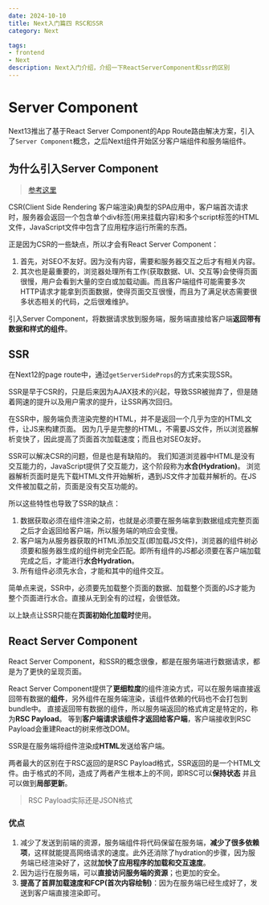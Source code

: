 ```yaml
---
date: 2024-10-10
title: Next入门篇四 RSC和SSR
category: Next

tags:
- frontend
- Next
description: Next入门介绍，介绍一下ReactServerComponent和ssr的区别
---
```

# Server Component

Next13推出了基于React Server Component的App Route路由解决方案，引入了`Server Component`概念，之后Next组件开始区分客户端组件和服务端组件。

## 为什么引入Server Component

> [参考这里](https://sorrycc.com/why-react-server-components/)

CSR(Client Side Rendering 客户端渲染)典型的SPA应用中，客户端首次请求时，服务器会返回一个包含单个div标签(用来挂载内容)和多个script标签的HTML文件，JavaScript文件中包含了应用程序运行所需的东西。

正是因为CSR的一些缺点，所以才会有React Server Component：

1. 首先，对SEO不友好。因为没有内容，需要和服务器交互之后才有相关内容。
2. 其次也是最重要的，浏览器处理所有工作(获取数据、UI、交互等)会使得页面很慢，用户会看到大量的空白或加载动画。而且客户端组件可能需要多次HTTP请求才能拿到页面数据，使得页面交互很慢，而且为了满足状态需要很多状态相关的代码，之后很难维护。

引入Server Component，将数据请求放到服务端，服务端直接给客户端**返回带有数据和样式的组件**。

## SSR

在Next12的page route中，通过`getServerSideProps`的方式来实现SSR。

SSR是早于CSR的，只是后来因为AJAX技术的兴起，导致SSR被抛弃了，但是随着网速的提升以及用户需求的提升，让SSR再次回归。

在SSR中，服务端负责渲染完整的HTML，并不是返回一个几乎为空的HTML文件，让JS来构建页面。
因为几乎是完整的HTML，不需要JS文件，所以浏览器解析变快了，因此提高了页面首次加载速度；而且也对SEO友好。

SSR可以解决CSR的问题，但是也是有缺陷的。
我们知道浏览器中HTML是没有交互能力的，JavaScript提供了交互能力，这个阶段称为**水合(Hydration)**。
浏览器解析页面时是先下载HTML文件开始解析，遇到JS文件才加载并解析的。在JS文件被加载之前，页面是没有交互功能的。

所以这些特性也导致了SSR的缺点：

1. 数据获取必须在组件渲染之前，也就是必须要在服务端拿到数据组成完整页面之后才会返回给客户端，所以服务端的响应会变慢。
2. 客户端为从服务器获取的HTML添加交互(即加载JS文件)，浏览器的组件树必须要和服务器生成的组件树完全匹配。即所有组件的JS都必须要在客户端加载完成之后，才能进行**水合Hydration**。
3. 所有组件必须先水合，才能和其中的组件交互。

简单点来说，SSR中，必须要先加载整个页面的数据、加载整个页面的JS才能为整个页面进行水合。直接从无到全有的过程，会很低效。

以上缺点让SSR只能在**页面初始化加载时**使用。

## React Server Component

React Server Component，和SSR的概念很像，都是在服务端进行数据请求，都是为了更快的呈现页面。

React Server Component提供了**更细粒度**的组件渲染方式，可以在服务端直接返回带有数据的**组件**，另外组件在服务端渲染，该组件依赖的代码也不会打包到bundle中。
直接返回带有数据的组件，所以服务端返回的格式肯定是特定的，称为**RSC Payload**。
等到**客户端请求该组件才返回给客户端**，客户端接收到RSC Payload会重建React的树来修改DOM。

SSR是在服务端将组件渲染成**HTML**发送给客户端。

两者最大的区别在于RSC返回的是RSC Payload格式，SSR返回的是一个HTML文件。由于格式的不同，造成了两者产生根本上的不同，即RSC可以**保持状态** 并且可以做到**局部更新**。

> RSC Payload实际还是JSON格式

### 优点

1. 减少了发送到前端的资源，服务端组件将代码保留在服务端，**减少了很多依赖项**，这样就能提高网络请求的速度。此外还消除了hydration的步骤，因为服务端已经渲染好了，这就**加快了应用程序的加载和交互速度**。
2. 因为运行在服务端，可以**直接访问服务端的资源**；也更加的安全。
3. **提高了首屏加载速度和FCP(首次内容绘制)**：因为在服务端已经生成好了，发送到客户端直接渲染即可。

